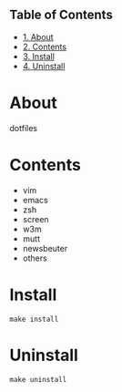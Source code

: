 <div id="table-of-contents">
<h2>Table of Contents</h2>
<div id="text-table-of-contents">
<ul>
<li><a href="#sec-1">1. About</a></li>
<li><a href="#sec-2">2. Contents</a></li>
<li><a href="#sec-3">3. Install</a></li>
<li><a href="#sec-4">4. Uninstall</a></li>
</ul>
</div>
</div>


# About

dotfiles  

# Contents

-   vim
-   emacs
-   zsh
-   screen
-   w3m
-   mutt
-   newsbeuter
-   others

# Install

    make install

# Uninstall

    make uninstall